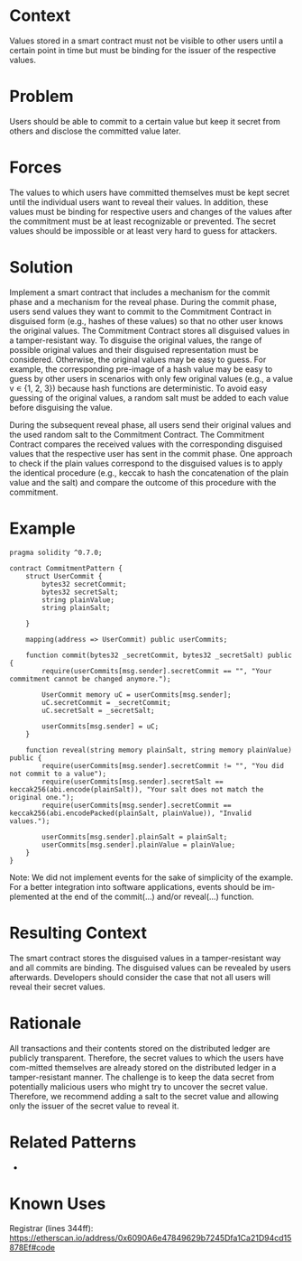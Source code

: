 # Context
Values stored in a smart contract must not be visible to other users until a certain point in time but must be binding for the issuer of the respective values.
# Problem
Users should be able to commit to a certain value but keep it secret from others and disclose the committed value later.
# Forces
The values to which users have committed themselves must be kept secret until the individual users want to reveal their values. In addition, these values must be binding for respective users and changes of the values after the commitment must be at least recognizable or prevented. The secret values should be impossible or at least very hard to guess for attackers.
# Solution
Implement a smart contract that includes a mechanism for the commit phase and a mechanism for the reveal phase. During the commit phase, users send values they want to commit to the Commitment Contract in disguised form (e.g., hashes of these values) so that no other user knows the original values. The Commitment Contract stores all disguised values in a tamper-resistant way. To disguise the original values, the range of possible original values and their disguised representation must be considered. Otherwise, the original values may be easy to guess. For example, the corresponding pre-image of a hash value may be easy to guess by other users in scenarios with only few original values (e.g., a value v ∊ {1, 2, 3}) because hash functions are deterministic. To avoid easy guessing of the original values, a random salt must be added to each value before disguising the value.

During the subsequent reveal phase, all users send their original values and the used random salt to the Commitment Contract. The Commitment Contract compares the received values with the corresponding disguised values that the respective user has sent in the commit phase. One approach to check if the plain values correspond to the disguised values is to apply the identical procedure (e.g., keccak to hash the concatenation of the plain value and the salt) and compare the outcome of this procedure with the commitment.
# Example

```Solidity
pragma solidity ^0.7.0;

contract CommitmentPattern {
    struct UserCommit { 
        bytes32 secretCommit; 
        bytes32 secretSalt; 
        string plainValue; 
        string plainSalt;

    }

    mapping(address => UserCommit) public userCommits;

    function commit(bytes32 _secretCommit, bytes32 _secretSalt) public {
        require(userCommits[msg.sender].secretCommit == "", "Your commitment cannot be changed anymore.");

        UserCommit memory uC = userCommits[msg.sender];
        uC.secretCommit = _secretCommit;
        uC.secretSalt = _secretSalt;

        userCommits[msg.sender] = uC;
    }

    function reveal(string memory plainSalt, string memory plainValue) public { 
        require(userCommits[msg.sender].secretCommit != "", "You did not commit to a value"); 
        require(userCommits[msg.sender].secretSalt == keccak256(abi.encode(plainSalt)), "Your salt does not match the original one."); 
        require(userCommits[msg.sender].secretCommit == keccak256(abi.encodePacked(plainSalt, plainValue)), "Invalid values.");

        userCommits[msg.sender].plainSalt = plainSalt;
        userCommits[msg.sender].plainValue = plainValue;
    }
}
```

Note: We did not implement events for the sake of simplicity of the example. For a better integration into software applications, events should be im-plemented at the end of the commit(…) and/or reveal(…) function.

# Resulting Context
The smart contract stores the disguised values in a tamper-resistant way and all commits are binding. The disguised values can be revealed by users afterwards. Developers should consider the case that not all users will reveal their secret values.
# Rationale
All transactions and their contents stored on the distributed ledger are publicly transparent. Therefore, the secret values to which the users have com-mitted themselves are already stored on the distributed ledger in a tamper-resistant manner. The challenge is to keep the data secret from potentially malicious users who might try to uncover the secret value. Therefore, we recommend adding a salt to the secret value and allowing only the issuer of the secret value to reveal it.
# Related Patterns
-
# Known Uses
Registrar (lines 344ff): https://etherscan.io/address/0x6090A6e47849629b7245Dfa1Ca21D94cd15878Ef#code